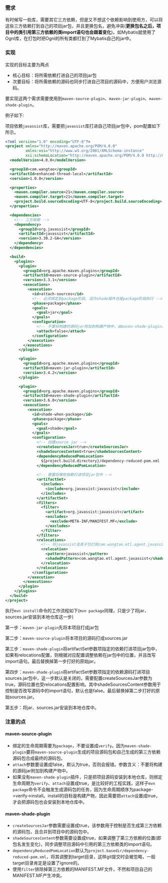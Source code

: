 ### 需求

有时候写一些库，需要其它三方依赖，但是又不想这个依赖影响到使用方，可以将这些三方依赖打到自己的项目jar包，并且更换包名，避免冲突(**更换包名之后，项目中的类引用第三方依赖的类import语句也会跟着变化**)。如Mybatis就使用了Ognl库，在打包时把Ognl的所有类都打到了Mybatis自己的jar中。

### 实现

实现的目标主要为两点

* 核心目标：将所需依赖打进自己的项目jar包
* 次要目标：将所需依赖的源码也同步打进自己项目的源码中，方便用户浏览源码。

要实现这两个需求需要使用到`maven-source-plugin`、`maven-jar-plugin`、`maven-shade-plugin`。

例子如下:

项目依赖`javassist`库，需要把`javassist`库打进自己项目jar包中，pom配置如下所示。

```xml
<?xml version="1.0" encoding="UTF-8"?>
<project xmlns="http://maven.apache.org/POM/4.0.0"
         xmlns:xsi="http://www.w3.org/2001/XMLSchema-instance"
         xsi:schemaLocation="http://maven.apache.org/POM/4.0.0 http://maven.apache.org/xsd/maven-4.0.0.xsd">
  <modelVersion>4.0.0</modelVersion>

  <groupId>com.wangtao</groupId>
  <artifactId>enhanced-thread-local</artifactId>
  <version>1.0.0</version>

  <properties>
    <maven.compiler.source>21</maven.compiler.source>
    <maven.compiler.target>21</maven.compiler.target>
    <project.build.sourceEncoding>UTF-8</project.build.sourceEncoding>
  </properties>

  <dependencies>
    <!-- 三方依赖 -->
    <dependency>
      <groupId>org.javassist</groupId>
      <artifactId>javassist</artifactId>
      <version>3.30.2-GA</version>
    </dependency>
  </dependencies>

  <build>
    <plugins>
      <plugin>
        <groupId>org.apache.maven.plugins</groupId>
        <artifactId>maven-source-plugin</artifactId>
        <version>3.3.1</version>
        <executions>
          <execution>
            <id>attach-sources</id>
            <!-- 必须绑定到package阶段, 因为shade插件也是package阶段执行 -->
            <phase>package</phase>
            <goals>
              <goal>jar</goal>
            </goals>
            <configuration>
              <!-- 不要将构建的源码jar附加到构建产物中，由maven-shade-plugin来做 -->
              <attach>false</attach>
            </configuration>
          </execution>
        </executions>
      </plugin>

      <plugin>
        <groupId>org.apache.maven.plugins</groupId>
        <artifactId>maven-jar-plugin</artifactId>
        <version>3.4.2</version>
      </plugin>

      <plugin>
        <groupId>org.apache.maven.plugins</groupId>
        <artifactId>maven-shade-plugin</artifactId>
        <version>3.6.0</version>
        <executions>
          <execution>
            <id>shade-when-package</id>
            <phase>package</phase>
            <goals>
              <goal>shade</goal>
            </goals>
            <configuration>
              <!-- 创建source jar -->
              <createSourcesJar>true</createSourcesJar>
              <shadeSourcesContent>true</shadeSourcesContent>
              <dependencyReducedPomLocation>
                ${project.build.directory}/dependency-reduced-pom.xml
              </dependencyReducedPomLocation>
              
              <!-- 需要将哪些依赖打进项目jar包中 -->
              <artifactSet>
                <includes>
                  <include>org.javassist:javassist</include>
                </includes>
              </artifactSet>
              <filters>
                <filter>
                  <artifact>org.javassist:javassist</artifact>
                  <excludes>
                    <exclude>META-INF/MANIFEST.MF</exclude>
                  </excludes>
                </filter>
              </filters>
              <relocations>
                <!-- 将javassist及其子包打到com.wangtao.etl.agent.javassist包中 -->
                <relocation>
                  <pattern>javassist</pattern>
                  <shadedPattern>com.wangtao.etl.agent.javassist</shadedPattern>
                </relocation>
              </relocations>
            </configuration>
          </execution>
        </executions>
      </plugin>
    </plugins>
  </build>
</project>
```

执行`mvn install`命令的工作流程如下(`mvn package`同理，只是少了将jar、sources.jar安装到本地仓库这一步)

第一步：`maven-jar-plugin`先将本项目打成jar包

第二步：`maven-source-plugin`将本项目的源码打成sources.jar

第三步：`maven-shade-plugin`将artifactSet参数项指定的依赖打进项目jar包中，如果有relocations配置，则根据对应配置调整依赖在jar包中的位置，并且改写import语句。最后替换掉第一步打好的原始jar。

第四步：`maven-shade-plugin`将artifactSet参数项指定的依赖源码打进项目sources.jar包中，这一步默认是关闭的，需要配置createSourcesJar参数为true，源码位置也受relocations配置影响。其中shadeSourcesContent参数用于控制是否改写源码中的import语句，默认也是false。最后替换掉第二步打好的原始sources.jar。

第五步：将jar、sources.jar安装到本地仓库中。

### 注意的点

#### maven-source-plugin

* 绑定的生命周期需要为`package`，不要设置成`verify`。因为`maven-shade-plugin`要将`maven-source-plugin`生成的项目源码包和自己生成的第三方依赖源码包合成最终的源码包。
* `attach`参数要设置成false，默认为true，否则会报错。参数含义：不要将构建的源码jar附加到构建产物中。
* 如果没有`maven-shade-plugin`插件，只是把项目源码安装到本地仓库，则绑定生命周期为`verify`、`attach`设置成true，是比较好的工程实践，这样子`mvn package`命令不会触发生成源码包的任务，因为生命周期顺序为package->verify->install。install的目标是构建产物，因此需要把`attach`设置成true，才会把源码包也会安装到本地仓库中。

#### maven-shade-plugin

* `createSourcesJar`参数需要设置成true，该参数用于控制是否生成第三方依赖的源码包，且合并到项目中的源码包中。
* `shadeSourcesContent`参数需要设置成true，如果调整了第三方依赖的位置(即包名发生变化)，同步调整项目源码中引用的第三方依赖类的import语句。
* `dependencyReducedPomLocation`默认为`project.basedir/dependency-reduced-pom.xml`，将其调整到target目录，这样git提交时会被忽略，一般target目录肯定是设置了ignore的。
* 使用`filter`排除掉第三方依赖的MANIFEST.MF文件，不然和项目自己的MANIFEST.MF产生冲突。



